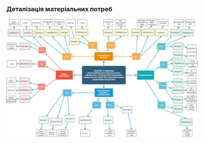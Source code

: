 ### Деталізація матеріальних потреб
![Схема потреб](https://github.com/oleksandrblazhko/ai202-matnenko/blob/ai202-matnenko_with_laboratory_work_1/1-SoftwareRequirements/1.1-DeterminingConsumerNeeds/1.1.2-MaterialNeedsDetails/schemeDRaw.jpg)
